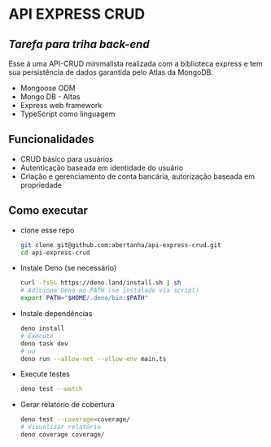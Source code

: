 # API EXPRESS CRUD
## _Tarefa para triha back-end_

Esse á uma API-CRUD minimalista realizada com a biblioteca express e tem sua persistência de dados garantida
pelo Atlas da MongoDB.

- Mongoose ODM
- Mongo DB - Altas
- Express web framework
- TypeScript como linguagem

## Funcionalidades

- CRUD básico para usuários
- Autenticação baseada em identidade do usuário
- Criação e gerenciamento de conta bancária, autorização baseada em propriedade

## Como executar
- clone esse repo
    ```bash
    git clone git@github.com:abertanha/api-express-crud.git
    cd api-express-crud
    ```
    
- Instale Deno (se necessário)
    ```bash
    curl -fsSL https://deno.land/install.sh | sh
    # Adicione Deno ao PATH (se instalado via script)
    export PATH="$HOME/.deno/bin:$PATH"
    ```
- Instale dependências
    ```bash
    deno install
    # Execute
    deno task dev
    # ou
    deno run --allow-net --allow-env main.ts
    ```
- Execute testes    
    ```bash    
    deno test --watch
    ```
- Gerar relatório de cobertura
    ```bash
    deno test --coverage=coverage/
    # Visualizar relatório
    deno coverage coverage/
    ```
